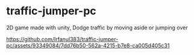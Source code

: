 # traffic-jumper-pc
2D game made with unity, Dodge traffic by moving aside or jumping over



https://github.com/Irfanul383/traffic-jumper-pc/assets/93349084/7dd76b50-562a-4215-b7e8-ca005d405c31

